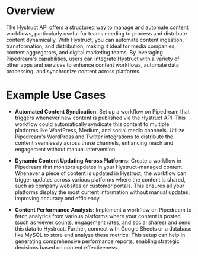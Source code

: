 # Overview

The Hystruct API offers a structured way to manage and automate content workflows, particularly useful for teams needing to process and distribute content dynamically. With Hystruct, you can automate content ingestion, transformation, and distribution, making it ideal for media companies, content aggregators, and digital marketing teams. By leveraging Pipedream's capabilities, users can integrate Hystruct with a variety of other apps and services to enhance content workflows, automate data processing, and synchronize content across platforms.

# Example Use Cases

- **Automated Content Syndication**: Set up a workflow on Pipedream that triggers whenever new content is published via the Hystruct API. This workflow could automatically syndicate this content to multiple platforms like WordPress, Medium, and social media channels. Utilize Pipedream's WordPress and Twitter integrations to distribute the content seamlessly across these channels, enhancing reach and engagement without manual intervention.

- **Dynamic Content Updating Across Platforms**: Create a workflow in Pipedream that monitors updates in your Hystruct-managed content. Whenever a piece of content is updated in Hystruct, the workflow can trigger updates across various platforms where the content is shared, such as company websites or customer portals. This ensures all your platforms display the most current information without manual updates, improving accuracy and efficiency.

- **Content Performance Analysis**: Implement a workflow on Pipedream to fetch analytics from various platforms where your content is posted (such as viewer counts, engagement rates, and social shares) and send this data to Hystruct. Further, connect with Google Sheets or a database like MySQL to store and analyze these metrics. This setup can help in generating comprehensive performance reports, enabling strategic decisions based on content effectiveness.
